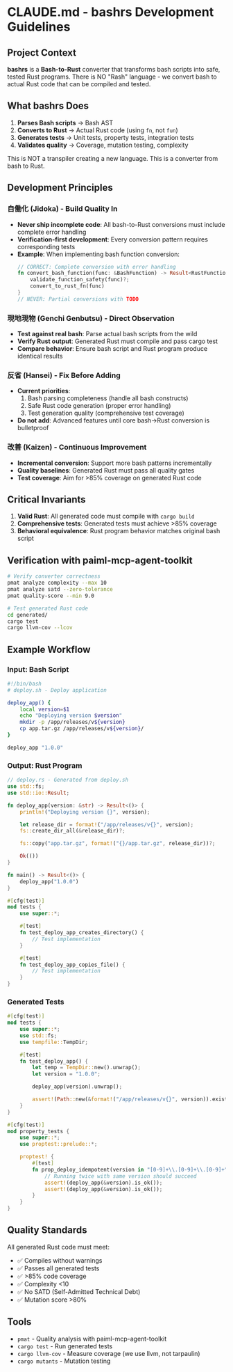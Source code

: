 # CLAUDE.md - bashrs Development Guidelines

## Project Context
**bashrs** is a **Bash-to-Rust** converter that transforms bash scripts into safe, tested Rust programs. There is NO "Rash" language - we convert bash to actual Rust code that can be compiled and tested.

## What bashrs Does

1. **Parses Bash scripts** → Bash AST
2. **Converts to Rust** → Actual Rust code (using `fn`, not `fun`)
3. **Generates tests** → Unit tests, property tests, integration tests
4. **Validates quality** → Coverage, mutation testing, complexity

This is NOT a transpiler creating a new language. This is a converter from bash to Rust.

## Development Principles

### 自働化 (Jidoka) - Build Quality In
- **Never ship incomplete code**: All bash-to-Rust conversions must include complete error handling
- **Verification-first development**: Every conversion pattern requires corresponding tests
- **Example**: When implementing bash function conversion:
  ```rust
  // CORRECT: Complete conversion with error handling
  fn convert_bash_function(func: &BashFunction) -> Result<RustFunction, ConversionError> {
      validate_function_safety(func)?;
      convert_to_rust_fn(func)
  }
  // NEVER: Partial conversions with TODO
  ```

### 現地現物 (Genchi Genbutsu) - Direct Observation
- **Test against real bash**: Parse actual bash scripts from the wild
- **Verify Rust output**: Generated Rust must compile and pass cargo test
- **Compare behavior**: Ensure bash script and Rust program produce identical results

### 反省 (Hansei) - Fix Before Adding
- **Current priorities**:
    1. Bash parsing completeness (handle all bash constructs)
    2. Safe Rust code generation (proper error handling)
    3. Test generation quality (comprehensive test coverage)
- **Do not add**: Advanced features until core bash→Rust conversion is bulletproof

### 改善 (Kaizen) - Continuous Improvement
- **Incremental conversion**: Support more bash patterns incrementally
- **Quality baselines**: Generated Rust must pass all quality gates
- **Test coverage**: Aim for >85% coverage on generated Rust code

## Critical Invariants
1. **Valid Rust**: All generated code must compile with `cargo build`
2. **Comprehensive tests**: Generated tests must achieve >85% coverage
3. **Behavioral equivalence**: Rust program behavior matches original bash script

## Verification with paiml-mcp-agent-toolkit
```bash
# Verify converter correctness
pmat analyze complexity --max 10
pmat analyze satd --zero-tolerance
pmat quality-score --min 9.0

# Test generated Rust code
cd generated/
cargo test
cargo llvm-cov --lcov
```

## Example Workflow

### Input: Bash Script
```bash
#!/bin/bash
# deploy.sh - Deploy application

deploy_app() {
    local version=$1
    echo "Deploying version $version"
    mkdir -p /app/releases/v${version}
    cp app.tar.gz /app/releases/v${version}/
}

deploy_app "1.0.0"
```

### Output: Rust Program
```rust
// deploy.rs - Generated from deploy.sh
use std::fs;
use std::io::Result;

fn deploy_app(version: &str) -> Result<()> {
    println!("Deploying version {}", version);

    let release_dir = format!("/app/releases/v{}", version);
    fs::create_dir_all(&release_dir)?;

    fs::copy("app.tar.gz", format!("{}/app.tar.gz", release_dir))?;

    Ok(())
}

fn main() -> Result<()> {
    deploy_app("1.0.0")
}

#[cfg(test)]
mod tests {
    use super::*;

    #[test]
    fn test_deploy_app_creates_directory() {
        // Test implementation
    }

    #[test]
    fn test_deploy_app_copies_file() {
        // Test implementation
    }
}
```

### Generated Tests
```rust
#[cfg(test)]
mod tests {
    use super::*;
    use std::fs;
    use tempfile::TempDir;

    #[test]
    fn test_deploy_app() {
        let temp = TempDir::new().unwrap();
        let version = "1.0.0";

        deploy_app(version).unwrap();

        assert!(Path::new(&format!("/app/releases/v{}", version)).exists());
    }
}

#[cfg(test)]
mod property_tests {
    use super::*;
    use proptest::prelude::*;

    proptest! {
        #[test]
        fn prop_deploy_idempotent(version in "[0-9]+\\.[0-9]+\\.[0-9]+") {
            // Running twice with same version should succeed
            assert!(deploy_app(&version).is_ok());
            assert!(deploy_app(&version).is_ok());
        }
    }
}
```

## Quality Standards

All generated Rust code must meet:
- ✅ Compiles without warnings
- ✅ Passes all generated tests
- ✅ >85% code coverage
- ✅ Complexity <10
- ✅ No SATD (Self-Admitted Technical Debt)
- ✅ Mutation score >80%

## Tools
- `pmat` - Quality analysis with paiml-mcp-agent-toolkit
- `cargo test` - Run generated tests
- `cargo llvm-cov` - Measure coverage (we use llvm, not tarpaulin)
- `cargo mutants` - Mutation testing
